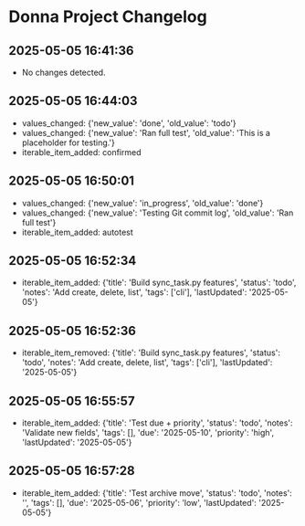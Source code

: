﻿# Donna Project Changelog

## 2025-05-05 16:41:36
- No changes detected.

## 2025-05-05 16:44:03
- values_changed: {'new_value': 'done', 'old_value': 'todo'}
- values_changed: {'new_value': 'Ran full test', 'old_value': 'This is a placeholder for testing.'}
- iterable_item_added: confirmed

## 2025-05-05 16:50:01
- values_changed: {'new_value': 'in_progress', 'old_value': 'done'}
- values_changed: {'new_value': 'Testing Git commit log', 'old_value': 'Ran full test'}
- iterable_item_added: autotest

## 2025-05-05 16:52:34
- iterable_item_added: {'title': 'Build sync_task.py features', 'status': 'todo', 'notes': 'Add create, delete, list', 'tags': ['cli'], 'lastUpdated': '2025-05-05'}

## 2025-05-05 16:52:36
- iterable_item_removed: {'title': 'Build sync_task.py features', 'status': 'todo', 'notes': 'Add create, delete, list', 'tags': ['cli'], 'lastUpdated': '2025-05-05'}

## 2025-05-05 16:55:57
- iterable_item_added: {'title': 'Test due + priority', 'status': 'todo', 'notes': 'Validate new fields', 'tags': [], 'due': '2025-05-10', 'priority': 'high', 'lastUpdated': '2025-05-05'}

## 2025-05-05 16:57:28
- iterable_item_added: {'title': 'Test archive move', 'status': 'todo', 'notes': '', 'tags': [], 'due': '2025-05-06', 'priority': 'low', 'lastUpdated': '2025-05-05'}
